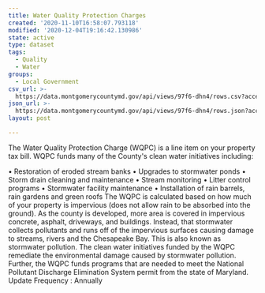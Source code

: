```yaml
---
title: Water Quality Protection Charges
created: '2020-11-10T16:58:07.793118'
modified: '2020-12-04T19:16:42.130986'
state: active
type: dataset
tags:
  - Quality
  - Water
groups:
  - Local Government
csv_url: >-
  https://data.montgomerycountymd.gov/api/views/97f6-dhn4/rows.csv?accessType=DOWNLOAD
json_url: >-
  https://data.montgomerycountymd.gov/api/views/97f6-dhn4/rows.json?accessType=DOWNLOAD
layout: post

---
```

The Water Quality Protection Charge (WQPC) is a line item on your property tax bill.
WQPC funds many of the County's clean water initiatives including:

•	Restoration of eroded stream banks
•	Upgrades to stormwater ponds
•	Storm drain cleaning and maintenance
•	Stream monitoring
•	Litter control programs
•	Stormwater facility maintenance
•	Installation of rain barrels, rain gardens and green roofs
The WQPC is calculated based on how much of your property is impervious (does not allow rain to be absorbed into the ground). As the county is developed, more area is covered in impervious concrete, asphalt, driveways, and buildings. Instead, that stormwater collects pollutants and runs off of the impervious surfaces causing damage to streams, rivers and the Chesapeake Bay. This is also known as stormwater pollution.
The clean water initiatives funded by the WQPC remediate the environmental damage caused by stormwater pollution. Further, the WQPC funds programs that are needed to meet the National Pollutant Discharge Elimination System permit from the state of Maryland.
Update Frequency : Annually
